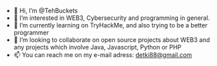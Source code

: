 - 👋 Hi, I’m @TehBuckets
- 👀 I’m interested in WEB3, Cybersecurity and programming in general.
- 🌱 I’m currently learning on TryHackMe, and also trying to be a better programmer
- 💞️ I’m looking to collaborate on open source projects about WEB3 and any projects which involve Java, Javascript, Python or PHP
- 📫 You can reach me on my e-mail adress: detki88@gmail.com

<!---
TehBuckets/TehBuckets is a ✨ special ✨ repository because its `README.md` (this file) appears on your GitHub profile.
You can click the Preview link to take a look at your changes.
--->
